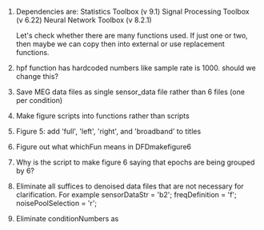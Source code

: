 1. Dependencies are:
	Statistics Toolbox (v 9.1)
	Signal Processing Toolbox (v 6.22)
	Neural Network Toolbox (v 8.2.1)
	
	Let's check whether there are many functions used. If just one or two, then maybe we can copy then into external or use replacement functions. 

2. hpf function has hardcoded numbers like sample rate is 1000. should we change this?

3. Save MEG data files as single sensor_data file rather than 6 files (one per condition)

4. Make figure scripts into functions rather than scripts

5. Figure 5: add 'full', 'left', 'right', and 'broadband' to titles

6. Figure out what whichFun means in DFDmakefigure6

7. Why is the script to make figure 6 saying that epochs are being grouped by 6?

8. Eliminate all suffices to denoised data files that are not necessary for clarification.
For example
	sensorDataStr      = 'b2';
	freqDefinition     = 'f';
	noisePoolSelection = 'r';
	
9. Eliminate conditionNumbers as 
